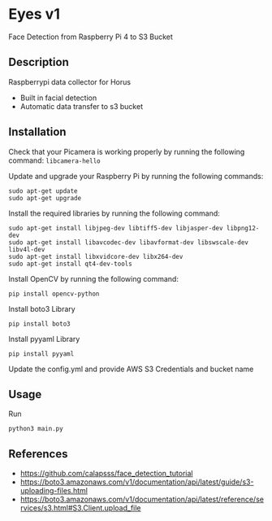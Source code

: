 # Eyes v1
 Face Detection from Raspberry Pi 4 to S3 Bucket 

## Description
Raspberrypi data collector for Horus
- Built in facial detection 
- Automatic data transfer to s3 bucket



## Installation
Check that your Picamera is working properly by running the following command:
```libcamera-hello```

Update and upgrade your Raspberry Pi by running the following commands:
```
sudo apt-get update
sudo apt-get upgrade
```

Install the required libraries by running the following command:
```
sudo apt-get install libjpeg-dev libtiff5-dev libjasper-dev libpng12-dev
sudo apt-get install libavcodec-dev libavformat-dev libswscale-dev libv4l-dev
sudo apt-get install libxvidcore-dev libx264-dev
sudo apt-get install qt4-dev-tools
```
Install OpenCV by running the following command:
```
pip install opencv-python
```

Install boto3 Library
```
pip install boto3
```

Install pyyaml Library
```
pip install pyyaml
```

Update the config.yml and provide AWS S3 Credentials and bucket name

## Usage

Run
```
python3 main.py
```


## References
- https://github.com/calapsss/face_detection_tutorial
- https://boto3.amazonaws.com/v1/documentation/api/latest/guide/s3-uploading-files.html
- https://boto3.amazonaws.com/v1/documentation/api/latest/reference/services/s3.html#S3.Client.upload_file

